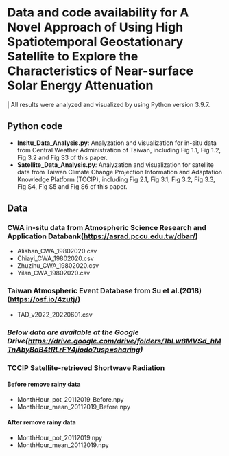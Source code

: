 # Data and code availability for A Novel Approach of Using High Spatiotemporal Geostationary Satellite to Explore the Characteristics of Near-surface Solar Energy Attenuation
| All results were analyzed and visualized by using Python version 3.9.7.
## Python code
* **Insitu_Data_Analysis.py**: Analyzation and visualization for in-situ data from Central Weather Administration of Taiwan, including Fig 1.1, Fig 1.2, Fig 3.2 and Fig S3 of this paper.
* **Satellite_Data_Analysis.py**: Analyzation and visualization for satellite data from Taiwan Climate Change Projection Information and Adaptation Knowledge Platform (TCCIP), including Fig 2.1, Fig 3.1, Fig 3.2, Fig 3.3, Fig S4, Fig S5 and Fig S6 of this paper.
## Data
### CWA in-situ data from Atmospheric Science Research and Application Databank(https://asrad.pccu.edu.tw/dbar/)
* Alishan_CWA_19802020.csv
* Chiayi_CWA_19802020.csv
* Zhuzihu_CWA_19802020.csv
* Yilan_CWA_19802020.csv
### Taiwan Atmospheric Event Database from Su et al.(2018)(https://osf.io/4zutj/)
* TAD_v2022_20220601.csv

### *Below data are available at the Google Drive(https://drive.google.com/drive/folders/1bLw8MVSd_hMTnAbyBaB4tRLrFY4jiodo?usp=sharing)*
### TCCIP Satellite-retrieved Shortwave Radiation
#### Before remove rainy data
* MonthHour_pot_20112019_Before.npy 
* MonthHour_mean_20112019_Before.npy 
#### After remove rainy data
* MonthHour_pot_20112019.npy 
* MonthHour_mean_20112019.npy 
